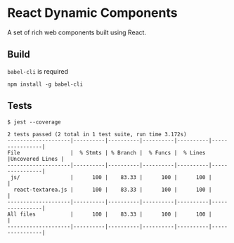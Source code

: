 # React Dynamic Components

A set of rich web components built using React.

## Build

`babel-cli` is required

`npm install -g babel-cli`

## Tests

```
$ jest --coverage
```

```
2 tests passed (2 total in 1 test suite, run time 3.172s)
--------------------|----------|----------|----------|----------|----------------|
File                |  % Stmts | % Branch |  % Funcs |  % Lines |Uncovered Lines |
--------------------|----------|----------|----------|----------|----------------|
 js/                |      100 |    83.33 |      100 |      100 |                |
  react-textarea.js |      100 |    83.33 |      100 |      100 |                |
--------------------|----------|----------|----------|----------|----------------|
All files           |      100 |    83.33 |      100 |      100 |                |
--------------------|----------|----------|----------|----------|----------------|
```
